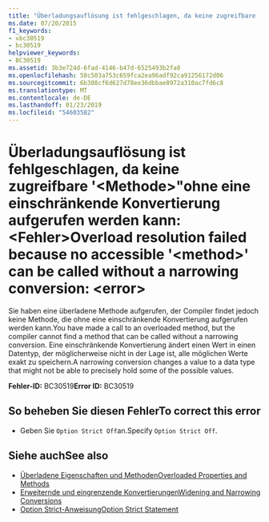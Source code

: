 ```yaml
---
title: "Überladungsauflösung ist fehlgeschlagen, da keine zugreifbare '&lt;Methode&gt;\"ohne eine einschränkende Konvertierung aufgerufen werden kann: &lt;Fehler&gt;"
ms.date: 07/20/2015
f1_keywords:
- vbc30519
- bc30519
helpviewer_keywords:
- BC30519
ms.assetid: 3b3e724d-6fad-4146-b47d-6525493b2fa8
ms.openlocfilehash: 58c503a753c659fca2ea96adf92ca91256172d06
ms.sourcegitcommit: 6b308cf6d627d78ee36dbbae8972a310ac7fd6c8
ms.translationtype: MT
ms.contentlocale: de-DE
ms.lasthandoff: 01/23/2019
ms.locfileid: "54603582"
---
```

# <a name="overload-resolution-failed-because-no-accessible-ltmethodgt-can-be-called-without-a-narrowing-conversion-lterrorgt"></a><span data-ttu-id="ead4c-102">Überladungsauflösung ist fehlgeschlagen, da keine zugreifbare '&lt;Methode&gt;"ohne eine einschränkende Konvertierung aufgerufen werden kann: &lt;Fehler&gt;</span><span class="sxs-lookup"><span data-stu-id="ead4c-102">Overload resolution failed because no accessible '&lt;method&gt;' can be called without a narrowing conversion: &lt;error&gt;</span></span>
<span data-ttu-id="ead4c-103">Sie haben eine überladene Methode aufgerufen, der Compiler findet jedoch keine Methode, die ohne eine einschränkende Konvertierung aufgerufen werden kann.</span><span class="sxs-lookup"><span data-stu-id="ead4c-103">You have made a call to an overloaded method, but the compiler cannot find a method that can be called without a narrowing conversion.</span></span> <span data-ttu-id="ead4c-104">Eine einschränkende Konvertierung ändert einen Wert in einen Datentyp, der möglicherweise nicht in der Lage ist, alle möglichen Werte exakt zu speichern.</span><span class="sxs-lookup"><span data-stu-id="ead4c-104">A narrowing conversion changes a value to a data type that might not be able to precisely hold some of the possible values.</span></span>  
  
 <span data-ttu-id="ead4c-105">**Fehler-ID:** BC30519</span><span class="sxs-lookup"><span data-stu-id="ead4c-105">**Error ID:** BC30519</span></span>  
  
## <a name="to-correct-this-error"></a><span data-ttu-id="ead4c-106">So beheben Sie diesen Fehler</span><span class="sxs-lookup"><span data-stu-id="ead4c-106">To correct this error</span></span>  
  
-   <span data-ttu-id="ead4c-107">Geben Sie `Option Strict Off`an.</span><span class="sxs-lookup"><span data-stu-id="ead4c-107">Specify `Option Strict Off`.</span></span>  
  
## <a name="see-also"></a><span data-ttu-id="ead4c-108">Siehe auch</span><span class="sxs-lookup"><span data-stu-id="ead4c-108">See also</span></span>
- [<span data-ttu-id="ead4c-109">Überladene Eigenschaften und Methoden</span><span class="sxs-lookup"><span data-stu-id="ead4c-109">Overloaded Properties and Methods</span></span>](../../visual-basic/programming-guide/language-features/objects-and-classes/overloaded-properties-and-methods.md)
- [<span data-ttu-id="ead4c-110">Erweiternde und eingrenzende Konvertierungen</span><span class="sxs-lookup"><span data-stu-id="ead4c-110">Widening and Narrowing Conversions</span></span>](../../visual-basic/programming-guide/language-features/data-types/widening-and-narrowing-conversions.md)
- [<span data-ttu-id="ead4c-111">Option Strict-Anweisung</span><span class="sxs-lookup"><span data-stu-id="ead4c-111">Option Strict Statement</span></span>](../../visual-basic/language-reference/statements/option-strict-statement.md)
